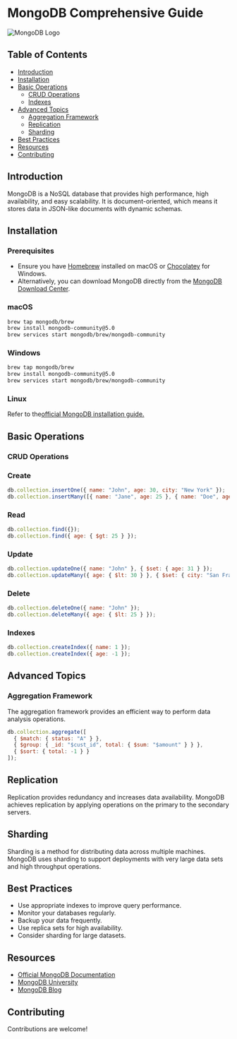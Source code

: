 # MongoDB Comprehensive Guide

![MongoDB Logo](https://webimages.mongodb.com/_com_assets/cms/mongodb-logo-rgb-j6w271g1xn.jpg)

## Table of Contents

- [Introduction](#introduction)
- [Installation](#installation)
- [Basic Operations](#basic-operations)
  - [CRUD Operations](#crud-operations)
  - [Indexes](#indexes)
- [Advanced Topics](#advanced-topics)
  - [Aggregation Framework](#aggregation-framework)
  - [Replication](#replication)
  - [Sharding](#sharding)
- [Best Practices](#best-practices)
- [Resources](#resources)
- [Contributing](#contributing)

## Introduction

MongoDB is a NoSQL database that provides high performance, high availability, and easy scalability. It is document-oriented, which means it stores data in JSON-like documents with dynamic schemas.

## Installation

### Prerequisites

- Ensure you have [Homebrew](https://brew.sh/) installed on macOS or [Chocolatey](https://chocolatey.org/) for Windows.
- Alternatively, you can download MongoDB directly from the [MongoDB Download Center](https://www.mongodb.com/try/download/community).

### macOS

```sh
brew tap mongodb/brew
brew install mongodb-community@5.0
brew services start mongodb/brew/mongodb-community
```

### Windows

```sh
brew tap mongodb/brew
brew install mongodb-community@5.0
brew services start mongodb/brew/mongodb-community
```

### Linux
Refer to the[official MongoDB installation guide.](https://docs.mongodb.com/manual/installation/#mongodb-community-edition)


## Basic Operations
### CRUD Operations

### Create
```js
db.collection.insertOne({ name: "John", age: 30, city: "New York" });
db.collection.insertMany([{ name: "Jane", age: 25 }, { name: "Doe", age: 22 }]);
```

### Read
```js
db.collection.find({});
db.collection.find({ age: { $gt: 25 } });
```


### Update
```js
db.collection.updateOne({ name: "John" }, { $set: { age: 31 } });
db.collection.updateMany({ age: { $lt: 30 } }, { $set: { city: "San Francisco" } });
```


### Delete
```js
db.collection.deleteOne({ name: "John" });
db.collection.deleteMany({ age: { $lt: 25 } });
```

### Indexes
```js
db.collection.createIndex({ name: 1 });
db.collection.createIndex({ age: -1 });
```

## Advanced Topics
### Aggregation Framework
The aggregation framework provides an efficient way to perform data analysis operations.

```js
db.collection.aggregate([
  { $match: { status: "A" } },
  { $group: { _id: "$cust_id", total: { $sum: "$amount" } } },
  { $sort: { total: -1 } }
]);
```

## Replication
Replication provides redundancy and increases data availability. MongoDB achieves replication by applying operations on the primary to the secondary servers.

## Sharding
Sharding is a method for distributing data across multiple machines. MongoDB uses sharding to support deployments with very large data sets and high throughput operations.

## Best Practices
- Use appropriate indexes to improve query performance.
- Monitor your databases regularly.
- Backup your data frequently.
- Use replica sets for high availability.
- Consider sharding for large datasets.

## Resources
- [Official MongoDB Documentation](https://docs.mongodb.com/)
- [MongoDB University](https://university.mongodb.com/)
- [MongoDB Blog](https://www.mongodb.com/blog)


## Contributing
Contributions are welcome!
